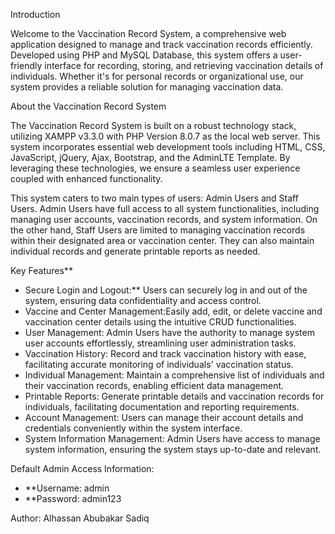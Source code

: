 Introduction

Welcome to the Vaccination Record System, a comprehensive web application designed to manage and track vaccination records efficiently. Developed using PHP and MySQL Database, this system offers a user-friendly interface for recording, storing, and retrieving vaccination details of individuals. Whether it's for personal records or organizational use, our system provides a reliable solution for managing vaccination data.

About the Vaccination Record System

The Vaccination Record System is built on a robust technology stack, utilizing XAMPP v3.3.0 with PHP Version 8.0.7 as the local web server. This system incorporates essential web development tools including HTML, CSS, JavaScript, jQuery, Ajax, Bootstrap, and the AdminLTE Template. By leveraging these technologies, we ensure a seamless user experience coupled with enhanced functionality.

This system caters to two main types of users: Admin Users and Staff Users. Admin Users have full access to all system functionalities, including managing user accounts, vaccination records, and system information. On the other hand, Staff Users are limited to managing vaccination records within their designated area or vaccination center. They can also maintain individual records and generate printable reports as needed.

Key Features**

- Secure Login and Logout:** Users can securely log in and out of the system, ensuring data confidentiality and access control.
- Vaccine and Center Management:Easily add, edit, or delete vaccine and vaccination center details using the intuitive CRUD functionalities.
- User Management: Admin Users have the authority to manage system user accounts effortlessly, streamlining user administration tasks.
- Vaccination History: Record and track vaccination history with ease, facilitating accurate monitoring of individuals' vaccination status.
- Individual Management: Maintain a comprehensive list of individuals and their vaccination records, enabling efficient data management.
- Printable Reports: Generate printable details and vaccination records for individuals, facilitating documentation and reporting requirements.
- Account Management: Users can manage their account details and credentials conveniently within the system interface.
- System Information Management: Admin Users have access to manage system information, ensuring the system stays up-to-date and relevant.

Default Admin Access Information:
- **Username: admin
- **Password: admin123

Author: Alhassan Abubakar Sadiq
